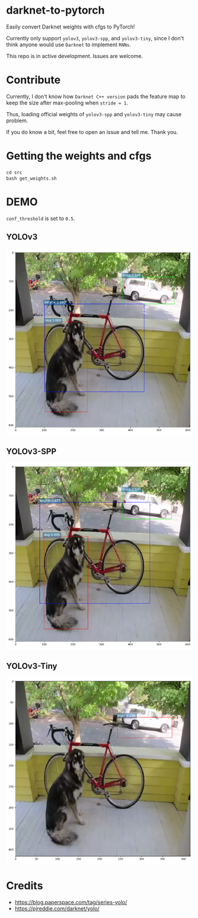 # darknet-to-pytorch
Easily convert Darknet weights with cfgs to PyTorch!

Currently only support `yolov3`, `yolov3-spp`, and `yolov3-tiny`,
since I don't think anyone would use `Darknet` to implement `RNNs`.

This repo is in active development. Issues are welcome.

# Contribute
Currently, I don't know how `Darknet C++ version` pads the feature map to
keep the size after max-pooling when `stride = 1`.

Thus, loading official weights of `yolov3-spp` and `yolov3-tiny` may cause problem.

If you do know a bit, feel free to open an issue and tell me. Thank you.

# Getting the weights and cfgs
```
cd src
bash get_weights.sh
```

# DEMO
`conf_threshold` is set to `0.5`.

## YOLOv3
![alt text](src/yolov3.png "YOLOv3")

## YOLOv3-SPP
![alt text](src/yolov3-spp.png "YOLOv3-SPP")

## YOLOv3-Tiny
![alt text](src/yolov3-tiny.png "YOLOv3-Tiny")

# Credits
- https://blog.paperspace.com/tag/series-yolo/
- https://pjreddie.com/darknet/yolo/
